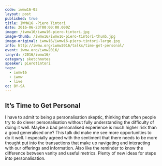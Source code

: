 ```yaml
---
code: iwmw16-03
layout: post
published: true
title: IWMW16 -Piero Tintori 
date: 2016-06-23T00:00:00.000Z
image: /iwmw16/iwmw16-piero-tintori.jpg
image-thumb: /iwmw16/iwmw16-piero-tintori-thumb.jpg
image-original: iwmw16/iwmw16-piero-tintori-large.jpg
info: http://iwmw.org/iwmw2016/talks/time-get-personal/
event: iwmw.org/iwmw2016/
lanyrd: /2016/iwmw16/
category: sketchnotes
speaker: pierotintori
tags:
  - iwmw16
  - iwmw
  - live
cc: BY-SA
---
```


## It’s Time to Get Personal ##

I have to admit to being a personalisation skeptic, thinking that often people try to do clever personalisation without fully understanding the difficulty of doing it well. Maybe a bad personalised experience is much higher risk than a good generalised one? This talk did make me see more opportunities to do it well. I especially agreed with the sentiment that there needs to be more thought put into the transactions that make up navigating and interacting with our offerings and information. Also like the reminder to know the difference between vanity and useful metrics. Plenty of new ideas for steps into personalisation.
